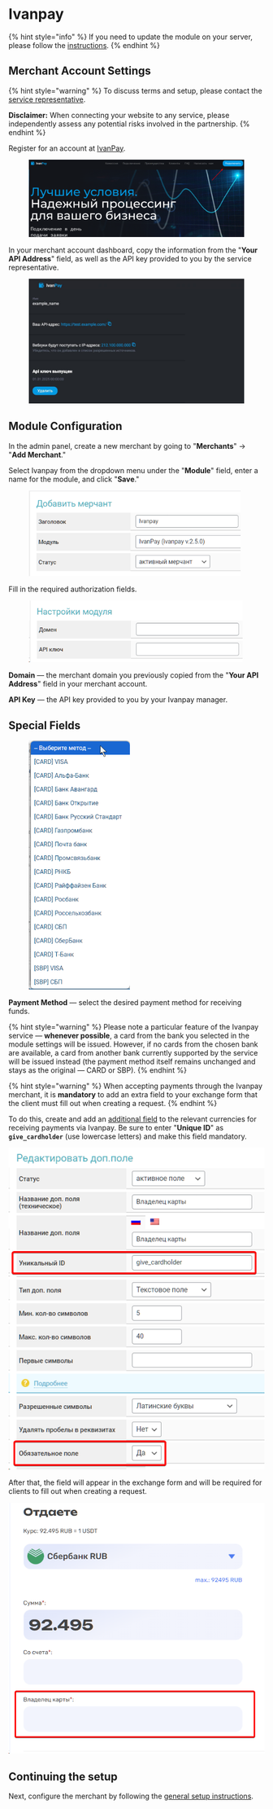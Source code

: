 # Ivanpay

{% hint style="info" %}
If you need to update the module on your server, please follow the [instructions](https://premium.gitbook.io/rukovodstvo-polzovatelya/osnovnye-nastroiki/faq/kak-obnovit-faily-na-servere#moduli-merchantov).
{% endhint %}

## Merchant Account Settings

{% hint style="warning" %}
To discuss terms and setup, please contact the [service representative](https://t.me/IvanPay_pro).

**Disclaimer:** When connecting your website to any service, please independently assess any potential risks involved in the partnership.
{% endhint %}

Register for an account at [IvanPay](https://ivanpay.com/).

<figure><img src="../../../.gitbook/assets/image (214).png" alt=""><figcaption></figcaption></figure>

In your merchant account dashboard, copy the information from the "**Your API Address**" field, as well as the API key provided to you by the service representative.

<figure><img src="../../../.gitbook/assets/image (215).png" alt=""><figcaption></figcaption></figure>

## Module Configuration

In the admin panel, create a new merchant by going to "**Merchants**" -> "**Add Merchant**."

Select Ivanpay from the dropdown menu under the "**Module**" field, enter a name for the module, and click "**Save**."

<figure><img src="../../../.gitbook/assets/Arc_mcpyS7Mdvy.png" alt="" width="417"><figcaption></figcaption></figure>

Fill in the required authorization fields.

<figure><img src="../../../.gitbook/assets/image (292).png" alt="" width="421"><figcaption></figcaption></figure>

**Domain** — the merchant domain you previously copied from the "**Your API Address**" field in your merchant account.

**API Key** — the API key provided to you by your Ivanpay manager.

## Special Fields

<figure><img src="../../../.gitbook/assets/image (1939).png" alt="" width="199"><figcaption></figcaption></figure>

**Payment Method** — select the desired payment method for receiving funds.

{% hint style="warning" %}
Please note a particular feature of the Ivanpay service — **whenever possible**, a card from the bank you selected in the module settings will be issued. However, if no cards from the chosen bank are available, a card from another bank currently supported by the service will be issued instead (the payment method itself remains unchanged and stays as the original — CARD or SBP).
{% endhint %}

{% hint style="warning" %}
When accepting payments through the Ivanpay merchant, it is **mandatory** to add an extra field to your exchange form that the client must fill out when creating a request.
{% endhint %}

To do this, create and add an [additional field](https://premium.gitbook.io/rukovodstvo-polzovatelya/osnovnye-nastroiki/valyuty-i-napravleniya/dobavlenie-novoi-valyuty#vkladka-dop.-polya) to the relevant currencies for receiving payments via Ivanpay. Be sure to enter "**Unique ID**" as **`give_cardholder`** (use lowercase letters) and make this field mandatory.

![](<../../../.gitbook/assets/image (322).png>)

After that, the field will appear in the exchange form and will be required for clients to fill out when creating a request.

![](<../../../.gitbook/assets/image (1879).png>)

## Continuing the setup

Next, configure the merchant by following the [general setup instructions](https://premium.gitbook.io/rukovodstvo-polzovatelya/osnovnye-nastroiki/merchanty-i-avtovyplaty/merchanty/obshie-nastroiki-merchantov).